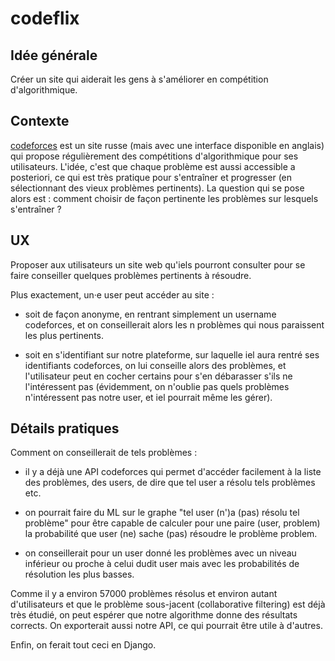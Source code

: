 # codeflix

## Idée générale

Créer un site qui aiderait les gens à s'améliorer en compétition d'algorithmique.


## Contexte

[codeforces](codeforces.com) est un site russe (mais avec une interface disponible en anglais) qui propose régulièrement des compétitions d'algorithmique pour ses utilisateurs.
L'idée, c'est que chaque problème est aussi accessible a posteriori, ce qui est très pratique pour s'entraîner et progresser (en sélectionnant des vieux problèmes pertinents).
La question qui se pose alors est : comment choisir de façon pertinente les problèmes sur lesquels s'entraîner ?


## UX

Proposer aux utilisateurs un site web qu'iels pourront consulter pour se faire conseiller quelques problèmes pertinents à résoudre.

Plus exactement, un·e user peut accéder au site :

* soit de façon anonyme, en rentrant simplement un username codeforces, et on conseillerait alors les n problèmes qui nous paraissent les plus pertinents.

* soit en s'identifiant sur notre plateforme, sur laquelle iel aura rentré ses identifiants codeforces, on lui conseille alors des problèmes, et l'utilisateur peut en cocher certains pour s'en débarasser s'ils ne l'intéressent pas (évidemment, on n'oublie pas quels problèmes n'intéressent pas notre user, et iel pourrait même les gérer).


## Détails pratiques

Comment on conseillerait de tels problèmes :

* il y a déjà une API codeforces qui permet d'accéder facilement à la liste des problèmes, des users, de dire que tel user a résolu tels problèmes etc.

* on pourrait faire du ML sur le graphe "tel user (n')a (pas) résolu tel problème" pour être capable de calculer pour une paire (user, problem) la probabilité que user (ne) sache (pas) résoudre le problème problem.
    
* on conseillerait pour un user donné les problèmes avec un niveau inférieur ou proche à celui dudit user mais avec les probabilités de résolution les plus basses.

Comme il y a environ 57000 problèmes résolus et environ autant d'utilisateurs et que le problème sous-jacent (collaborative filtering) est déjà très étudié, on peut espérer que notre algorithme donne des résultats corrects.
On exporterait aussi notre API, ce qui pourrait être utile à d'autres.

Enfin, on ferait tout ceci en Django.

